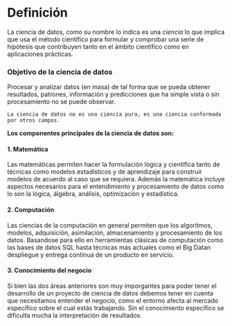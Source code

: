 # Definición

La ciencia de datos, como su nombre lo indica es una *ciencia* lo que implica que usa el método científico para formular y comprobar una serie de hipótesis que contribuyen tanto en el ámbito científico como en aplicaciones prácticas. 

### Objetivo de la ciencia de datos

Procesar y analizar datos (en masa) de tal forma que se pueda obtener resultados, patrones, información y predicciones que ha simple vista o sin procesamiento no se puede observar. 


```{note}
La ciencia de datos no es una ciencia pura, es una ciencia conformada por otros campos.
```

**Los componentes principales de la ciencia de datos son:**

#### 1. Matemática

Las matemáticas permiten hacer la formulación lógica y científica tanto de técnicas como modelos estadísticos y de aprendizaje para construir modelos de acuerdo al caso que se requiera. Además la matemática incluye aspectos necesarios para el entendimiento y procesamiento de datos como lo son la lógica, álgebra, análisis, optimización y estadística.

#### 2. Computación

Las ciencias de la computación en general permiten que los algoritmos, modelos, adquisición, asimilación, almacenamiento y procesamiento de los datos. Basandose para ello en herramientas clásicas de computación como las bases de datos SQL hasta técnicas más actuales como el Big Datan despliegue y entrega continua de un producto en servicio.

#### 3. Conocimiento del negocio

Si bien las dos áreas anteriores son muy imporgantes para poder tener el desarrollo de un proyecto de ciencia de datos debemos tener en cuenta que necesitamos entender el negocio, como el entorno afecta al mercado específico sobre el cual estás trabajando. Sin el conocimiento específico se dificulta mucha la interpretación de resultados.